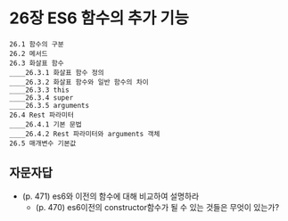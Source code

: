 # 26장 ES6 함수의 추가 기능

```
26.1 함수의 구분
26.2 메서드
26.3 화살표 함수
____26.3.1 화살표 함수 정의
____26.3.2 화살표 함수와 일반 함수의 차이
____26.3.3 this
____26.3.4 super
____26.3.5 arguments
26.4 Rest 파라미터
____26.4.1 기본 문법
____26.4.2 Rest 파라미터와 arguments 객체
26.5 매개변수 기본값
```

## 자문자답

- (p. 471) es6와 이전의 함수에 대해 비교하여 설명하라
  - (p. 470) es6이전의 constructor함수가 될 수 있는 것들은 무엇이 있는가?
